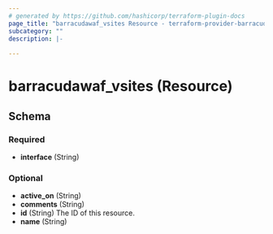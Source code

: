 ```yaml
---
# generated by https://github.com/hashicorp/terraform-plugin-docs
page_title: "barracudawaf_vsites Resource - terraform-provider-barracudawaf"
subcategory: ""
description: |-
  
---
```


# barracudawaf_vsites (Resource)





<!-- schema generated by tfplugindocs -->
## Schema

### Required

- **interface** (String)

### Optional

- **active_on** (String)
- **comments** (String)
- **id** (String) The ID of this resource.
- **name** (String)


